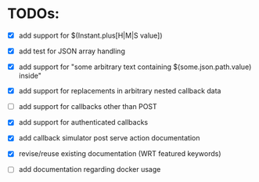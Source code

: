 # TODOs:

- [x] add support for $(Instant.plus[H|M|S value])
- [x] add test for JSON array handling
- [x] add support for "some arbitrary text containing $(some.json.path.value) inside" 

- [x] add support for replacements in arbitrary nested callback data
- [ ] add support for callbacks other than POST
- [x] add support for authenticated callbacks
- [x] add callback simulator post serve action documentation
- [x] revise/reuse existing documentation (WRT featured keywords)
- [ ] add documentation regarding docker usage
